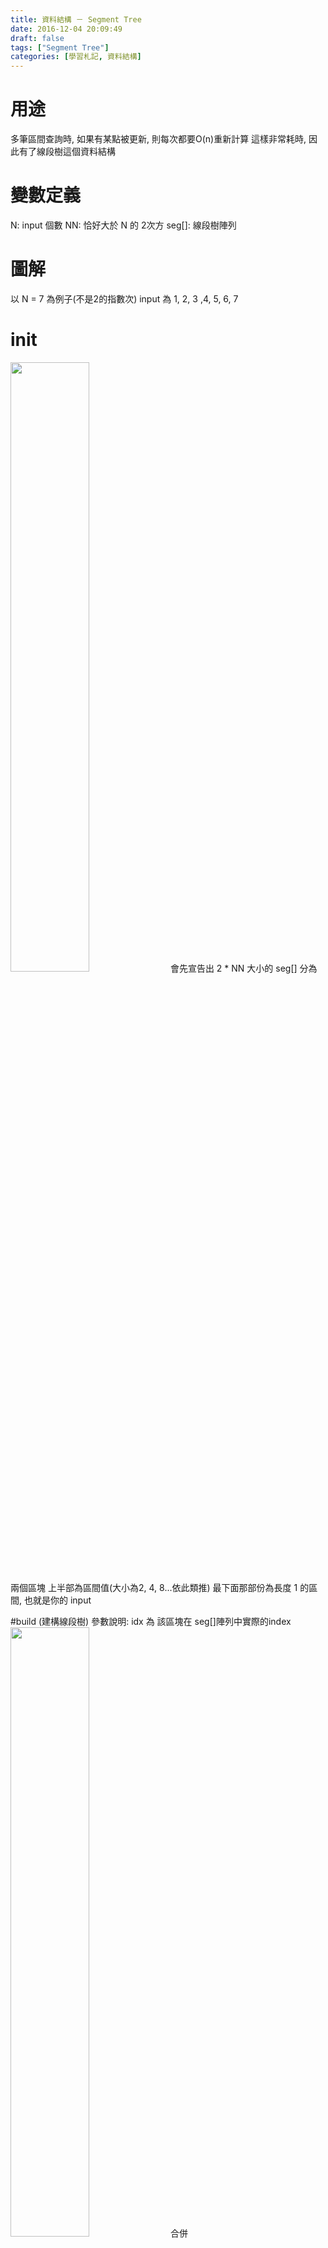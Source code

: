 ```yaml
---
title: 資料結構 － Segment Tree
date: 2016-12-04 20:09:49
draft: false
tags: ["Segment Tree"]
categories: [學習札記, 資料結構]
---
```

# 用途
多筆區間查詢時, 如果有某點被更新, 則每次都要O(n)重新計算
這樣非常耗時, 因此有了線段樹這個資料結構

# 變數定義
N: input 個數
NN: 恰好大於 N 的 2次方
seg[]: 線段樹陣列

# 圖解
以 N = 7 為例子(不是2的指數次)
input 為 1, 2, 3 ,4, 5, 6, 7

# init
<img src = http://i.imgur.com/frKJ0OO.jpg width="50%" height="50%">
會先宣告出 2 * NN 大小的 seg[]
分為兩個區塊
上半部為區間值(大小為2, 4, 8...依此類推)
最下面那部份為長度 1 的區間, 也就是你的 input

#build (建構線段樹)
參數說明: idx 為 該區塊在 seg[]陣列中實際的index
<img src = http://i.imgur.com/3skpRi7.jpg width="50%" height="50%">
合併
<img src = http://i.imgur.com/LIGwzpj.jpg width="50%" height="50%">
建構完成！
